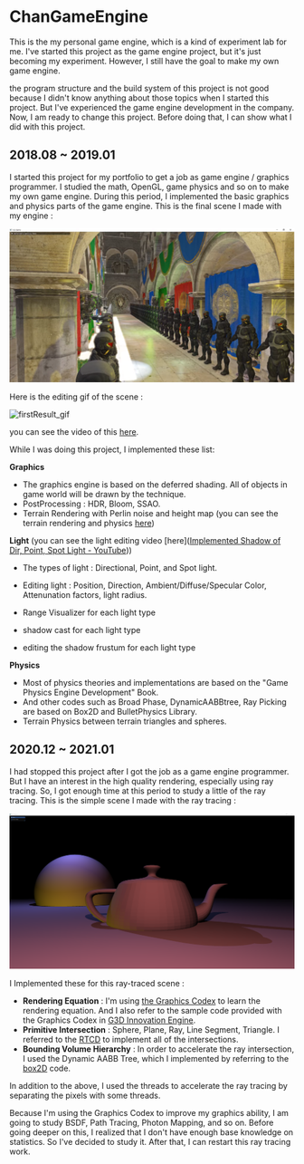 # ChanGameEngine

This is the my personal game engine, which is a kind of experiment lab for me. I've started this project as the game engine project, but it's just becoming my experiment. However, I still have the goal to make my own game engine. 

the program structure and the build system of this project is not good because I didn't know anything about those topics when I started this project. But I've experienced the game engine development in the company. Now, I am ready to change this project. Before doing that, I can show what I did with this project.



## 2018.08 ~ 2019.01

I started this project for my portfolio to get a job as game engine / graphics programmer. I studied the math, OpenGL, game physics and so on to make my own game engine. During this period, I implemented the basic graphics and physics parts of the game engine. This is the final scene I made with my engine :

![first_result](img/firstResult.png)

Here is the editing gif of the scene :

![firstResult_gif](img/firstResult.gif)

you can see the video of this [here](https://youtu.be/KSpS1TO2YgM).



While I was doing this project, I implemented these list:

**Graphics**

* The graphics engine is based on the deferred shading. All of objects in game world will be drawn by the technique.
* PostProcessing : HDR, Bloom, SSAO.
* Terrain Rendering with Perlin noise and height map (you can see the terrain rendering and physics [here](https://www.youtube.com/watch?v=gEwG9HVjTYk))

**Light** (you can see the light editing video [here]([Implemented Shadow of Dir, Point, Spot Light - YouTube](https://www.youtube.com/watch?v=0eW7ttd--IM)))

* The types of light : Directional, Point, and Spot light.

* Editing light : Position, Direction, Ambient/Diffuse/Specular Color, Attenunation factors, light radius.
* Range Visualizer for each light type
* shadow cast for each light type
* editing the shadow frustum for each light type

**Physics**

* Most of physics theories and implementations are based on the "Game Physics Engine Development" Book.
* And other codes such as Broad Phase, DynamicAABBtree, Ray Picking are based on Box2D and BulletPhysics Library.
* Terrain Physics between terrain triangles and spheres.



## 2020.12 ~ 2021.01

I had stopped this project after I got the job as a game engine programmer. But I have an interest in the high quality rendering, especially using ray tracing. So, I got enough time at this period to study a little of the ray tracing. This is the simple scene I made with the ray tracing :

![ray_trace_simple_trial](img/raytracing_try.png)

I Implemented these for this ray-traced scene :

* **Rendering Equation** : I'm using [the Graphics Codex](http://graphicscodex.com/index.php) to learn the rendering equation. And I also refer to the sample code provided with the Graphics Codex in [G3D Innovation Engine](https://casual-effects.com/g3d/www/index.html).
* **Primitive Intersection** : Sphere, Plane, Ray, Line Segment, Triangle. I referred to the [RTCD](https://realtimecollisiondetection.net/) to implement all of the intersections.
* **Bounding Volume Hierarchy** : In order to accelerate the ray intersection, I used the Dynamic AABB Tree, which I implemented by referring to the [box2D](https://github.com/erincatto/box2d) code.

In addition to the above, I used the threads to accelerate the ray tracing by separating the pixels with some threads.

Because I'm using the Graphics Codex to improve my graphics ability, I am going to study BSDF, Path Tracing, Photon Mapping, and so on. Before going deeper on this, I realized that I don't have enough base knowledge on statistics. So I've decided to study it. After that, I can restart this ray tracing work.

